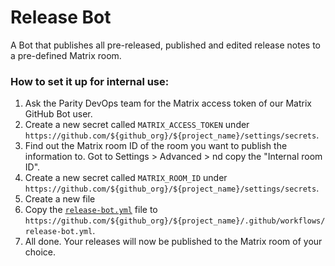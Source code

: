 # Release Bot

A Bot that publishes all pre-released, published and edited release notes to a pre-defined Matrix room.

### How to set it up for internal use:

1. Ask the Parity DevOps team for the Matrix access token of our Matrix GitHub Bot user.
2. Create a new secret called `MATRIX_ACCESS_TOKEN` under `https://github.com/${github_org}/${project_name}/settings/secrets`.
3. Find out the Matrix room ID of the room you want to publish the information to. Got to Settings > Advanced > nd copy the "Internal room ID".
4. Create a new secret called `MATRIX_ROOM_ID` under `https://github.com/${github_org}/${project_name}/settings/secrets`.
5. Create a new file
6. Copy the [`release-bot.yml`](release-bot.yml) file to `https://github.com/${github_org}/${project_name}/.github/workflows/release-bot.yml`.
7. All done. Your releases will now be published to the Matrix room of your choice.
